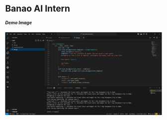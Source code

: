 # Banao AI Intern
##### Demo Image
![image alt](https://github.com/Saimoguloju/Banao-AI/blob/master/SS.png)

